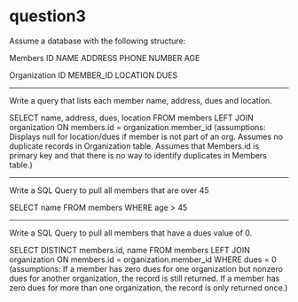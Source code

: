# question3

Assume a database with the following structure:

Members
ID
NAME 
ADDRESS
PHONE NUMBER
AGE

Organization
ID
MEMBER_ID
LOCATION
DUES
 
-------------------------------------------------------------------------------------------------------
 
Write a query that lists each member name, address, dues and location.

SELECT name, address, dues, location FROM members LEFT JOIN organization ON members.id = organization.member_id
  (assumptions: Displays null for location/dues if member is not part of an org.  Assumes no duplicate records in Organization table.  Assumes that Members.id is primary key and that there is no way to identify duplicates in Members table.)
  
-------------------------------------------------------------------------------------------------------
Write a SQL Query to pull all members that are over 45

SELECT name FROM members WHERE age > 45   

--------------------------------------------------------------------------------------------------------

Write a SQL Query to pull all members that have a dues value of 0.

SELECT DISTINCT members.id, name FROM members LEFT JOIN organization ON members.id = organization.member_id WHERE dues = 0
  (assumptions: If a member has zero dues for one organization but nonzero dues for another organization, the record is still returned.  If a member has zero dues for more than one organization, the record is only returned once.)
